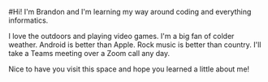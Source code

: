 #Hi! I'm Brandon and I'm learning my way around coding and everything informatics.

I love the outdoors and playing video games.
I'm a big fan of colder weather.
Android is better than Apple.
Rock music is better than country.
I'll take a Teams meeting over a Zoom call any day. 

Nice to have you visit this space and hope you learned a little about me!
